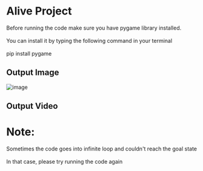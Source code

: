 # Alive Project

Before running the code make sure you have pygame library installed.<br>
<br>
You can install it by typing the following command in your terminal <br>
<br>
pip install pygame
<br>
## Output Image
![image](https://user-images.githubusercontent.com/78917282/116908449-8ac5f880-ac60-11eb-9fb5-a492d949b3eb.png)

## Output Video


# Note:

Sometimes the code goes into infinite loop and couldn't reach the goal state<br>
<br>
In that case, please try running the code again
